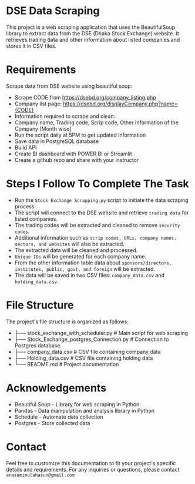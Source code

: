 # DSE Data Scraping

This project is a web scraping application that uses the BeautifulSoup library to extract data from the DSE (Dhaka Stock Exchange) website. It retrieves trading data and other information about listed companies and stores it in CSV files.

# Requirements
Scrape data from DSE website using beautiful soup: 
- Scrape CODE from https://dsebd.org/company_listing.php
- Company list page: https://dsebd.org/displayCompany.php?name={CODE}
- Information required to scrape and clean:
- Company name, Trading code, Scrip code, Other Information of the 
Company [Month wise]
- Run the script daily at 5PM to get updated information
- Save data in PostgreSQL database
- Build API
- Create BI dashboard with POWER BI or Streamlit
- Create a github repo and share with your instructor

# Steps I Follow To Complete The Task
- Run the `Stock Exchange Scrapping.py` script to initiate the data scraping process
- The script will connect to the DSE website and retrieve `trading data` for listed companies.
- The trading codes will be extracted and cleaned to remove `security codes`.
- Additional information such as `scrip codes, URLs, company names, sectors, and websites` will also be extracted.
- The extracted data will be cleaned and processed.
- `Unique IDs` will be generated for each company name.
- From the other information table data about `sponsors/directors, institutes, public, govt, and foreign` will be extracted.
- The data will be saved in two CSV files: `company_data.csv` and `holding_data.csv`.

# File Structure
The project's file structure is organized as follows:
- ├── stock_exchange_with_scheduler.py              # Main script for web scraping
- ├── Stock_Exchange_postgres_Connection.py        # Connection to Postgres database
- ├── company_data.csv        # CSV file containing company data
- ├── Holding_data.csv        # CSV file containing holding data
- └── README.md               # Project documentation

# Acknowledgements
- Beautiful Soup - Library for web scraping in Python
- Pandas - Data manipulation and analysis library in Python
- Schedule - Automate data collection
- Postgres - Store collected data

# Contact
Feel free to customize this documentation to fit your project's specific details and requirements.
For any inquiries or questions, please contact `anasamimulahasun@gmail.com`
